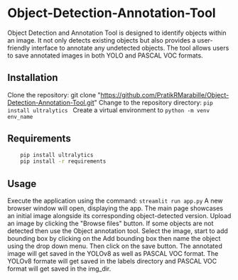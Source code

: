 # Object-Detection-Annotation-Tool
Object Detection and Annotation Tool is designed to identify objects within an image. It not only detects existing objects but also provides a user-friendly interface to annotate any undetected objects. The tool allows users to save annotated images in both YOLO and PASCAL VOC formats.

 ## Installation
 Clone the repository: git clone "https://github.com/PratikRMarabille/Object-Detection-Annotation-Tool.git"
 Change to the repository directory: ```pip install ultralytics ```
 Create a virtual environment to ```python -m venv env_name```

 ## Requirements
```bash
    pip install ultralytics
    pip install -r requirements
```
## Usage
Execute the application using the command: ```streamlit run app.py``` 
A new browser window will open, displaying the app.
The main page showcases an initial image alongside its corresponding object-detected version. 
Upload an image by clicking the "Browse files" button.
If some objects are not detected then use the Object annotation tool.
Select the image, start to add bounding box by clicking on the Add bounding box then name the object using the drop down menu.
Then click on the save button.
The annotated image will get saved in the YOLOv8 as well as PASCAL VOC format.
The YOLOv8 formate will get saved in the labels directory and PASCAL VOC format will get saved in the img_dir.
